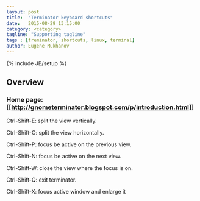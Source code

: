 ```yaml
---
layout: post
title:  "Terminator keyboard shortcuts"
date:   2015-08-29 13:15:00
category: <category>
tagline: "Supporting tagline"
tags : [treminator, shortcuts, linux, terminal]
author: Eugene Mukhanov
---
```


{% include JB/setup %}

## Overview

### Home page: [[http://gnometerminator.blogspot.com/p/introduction.html]]

Ctrl-Shift-E:     split the view vertically.

Ctrl-Shift-O:     split the view horizontally.

Ctrl-Shift-P:     focus be active on the previous view.

Ctrl-Shift-N:     focus be active on the next view.

Ctrl-Shift-W:     close the view where the focus is on.

Ctrl-Shift-Q:     exit terminator.

Ctrl-Shift-X:     focus active window and enlarge it
